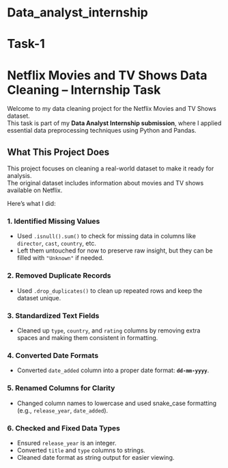 # Data_analyst_internship
# Task-1
# Netflix Movies and TV Shows Data Cleaning – Internship Task

Welcome to my data cleaning project for the Netflix Movies and TV Shows dataset.  
This task is part of my **Data Analyst Internship submission**, where I applied essential data preprocessing techniques using Python and Pandas.

## What This Project Does

This project focuses on cleaning a real-world dataset to make it ready for analysis.  
The original dataset includes information about movies and TV shows available on Netflix.

Here’s what I did:

### 1. Identified Missing Values
- Used `.isnull().sum()` to check for missing data in columns like `director`, `cast`, `country`, etc.
- Left them untouched for now to preserve raw insight, but they can be filled with `"Unknown"` if needed.

### 2. Removed Duplicate Records
- Used `.drop_duplicates()` to clean up repeated rows and keep the dataset unique.

### 3. Standardized Text Fields
- Cleaned up `type`, `country`, and `rating` columns by removing extra spaces and making them consistent in formatting.

### 4. Converted Date Formats
- Converted `date_added` column into a proper date format: **`dd-mm-yyyy`**.

### 5. Renamed Columns for Clarity
- Changed column names to lowercase and used snake_case formatting (e.g., `release_year`, `date_added`).

### 6. Checked and Fixed Data Types
- Ensured `release_year` is an integer.
- Converted `title` and `type` columns to strings.
- Cleaned date format as string output for easier viewing.
